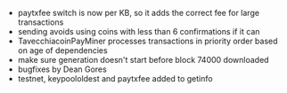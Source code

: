 * paytxfee switch is now per KB, so it adds the correct fee for large transactions
* sending avoids using coins with less than 6 confirmations if it can
* TavecchiacoinPayMiner processes transactions in priority order based on age of dependencies
* make sure generation doesn't start before block 74000 downloaded
* bugfixes by Dean Gores
* testnet, keypoololdest and paytxfee added to getinfo
